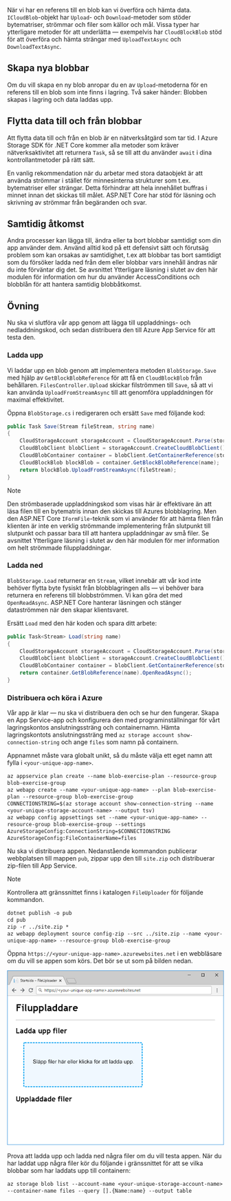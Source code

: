 När vi har en referens till en blob kan vi överföra och hämta data. `ICloudBlob`-objekt har `Upload`- och `Download`-metoder som stöder bytematriser, strömmar och filer som källor och mål. Vissa typer har ytterligare metoder för att underlätta &mdash; exempelvis har `CloudBlockBlob` stöd för att överföra och hämta strängar med `UploadTextAsync` och `DownloadTextAsync`.

## <a name="creating-new-blobs"></a>Skapa nya blobbar

Om du vill skapa en ny blob anropar du en av `Upload`-metoderna för en referens till en blob som inte finns i lagring. Två saker händer: Blobben skapas i lagring och data laddas upp.

## <a name="moving-data-to-and-from-blobs"></a>Flytta data till och från blobbar

Att flytta data till och från en blob är en nätverksåtgärd som tar tid. I Azure Storage SDK för .NET Core kommer alla metoder som kräver nätverksaktivitet att returnera `Task`, så se till att du använder `await` i dina kontrollantmetoder på rätt sätt.

En vanlig rekommendation när du arbetar med stora dataobjekt är att använda strömmar i stället för minnesinterna strukturer som t.ex. bytematriser eller strängar. Detta förhindrar att hela innehållet buffras i minnet innan det skickas till målet. ASP.NET Core har stöd för läsning och skrivning av strömmar från begäranden och svar.

## <a name="concurrent-access"></a>Samtidig åtkomst

Andra processer kan lägga till, ändra eller ta bort blobbar samtidigt som din app använder dem. Använd alltid kod på ett defensivt sätt och förutsäg problem som kan orsakas av samtidighet, t.ex att blobbar tas bort samtidigt som du försöker ladda ned från dem eller blobbar vars innehåll ändras när du inte förväntar dig det. Se avsnittet Ytterligare läsning i slutet av den här modulen för information om hur du använder AccessConditions och blobblån för att hantera samtidig blobbåtkomst.

## <a name="exercise"></a>Övning

Nu ska vi slutföra vår app genom att lägga till uppladdnings- och nedladdningskod, och sedan distribuera den till Azure App Service för att testa den.

### <a name="upload"></a>Ladda upp

Vi laddar upp en blob genom att implementera metoden `BlobStorage.Save` med hjälp av `GetBlockBlobReference` för att få en `CloudBlockBlob` från behållaren. `FilesController.Upload` skickar filströmmen till `Save`, så att vi kan använda `UploadFromStreamAsync` till att genomföra uppladdningen för maximal effektivitet.

Öppna `BlobStorage.cs` i redigeraren och ersätt `Save` med följande kod:

```csharp
public Task Save(Stream fileStream, string name)
{
    CloudStorageAccount storageAccount = CloudStorageAccount.Parse(storageConfig.ConnectionString);
    CloudBlobClient blobClient = storageAccount.CreateCloudBlobClient();
    CloudBlobContainer container = blobClient.GetContainerReference(storageConfig.FileContainerName);
    CloudBlockBlob blockBlob = container.GetBlockBlobReference(name);
    return blockBlob.UploadFromStreamAsync(fileStream);
}
```

> [!NOTE]
> Den strömbaserade uppladdningskod som visas här är effektivare än att läsa filen till en bytematris innan den skickas till Azures blobblagring. Men den ASP.NET Core `IFormFile`-teknik som vi använder för att hämta filen från klienten är inte en verklig strömmande implementering från slutpunkt till slutpunkt och passar bara till att hantera uppladdningar av små filer. Se avsnittet Ytterligare läsning i slutet av den här modulen för mer information om helt strömmade filuppladdningar.

### <a name="download"></a>Ladda ned

`BlobStorage.Load` returnerar en `Stream`, vilket innebär att vår kod inte behöver flytta byte fysiskt från blobblagringen alls &mdash; vi behöver bara returnera en referens till blobbströmmen. Vi kan göra det med `OpenReadAsync`. ASP.NET Core hanterar läsningen och stänger dataströmmen när den skapar klientsvaret.

Ersätt `Load` med den här koden och spara ditt arbete:

```csharp
public Task<Stream> Load(string name)
{
    CloudStorageAccount storageAccount = CloudStorageAccount.Parse(storageConfig.ConnectionString);
    CloudBlobClient blobClient = storageAccount.CreateCloudBlobClient();
    CloudBlobContainer container = blobClient.GetContainerReference(storageConfig.FileContainerName);
    return container.GetBlobReference(name).OpenReadAsync();
}
```

### <a name="deploy-and-run-in-azure"></a>Distribuera och köra i Azure

Vår app är klar &mdash; nu ska vi distribuera den och se hur den fungerar. Skapa en App Service-app och konfigurera den med programinställningar för vårt lagringskontos anslutningssträng och containernamn. Hämta lagringskontots anslutningssträng med `az storage account show-connection-string` och ange `files` som namn på containern.

Appnamnet måste vara globalt unikt, så du måste välja ett eget namn att fylla i `<your-unique-app-name>`.

```azurecli
az appservice plan create --name blob-exercise-plan --resource-group blob-exercise-group
az webapp create --name <your-unique-app-name> --plan blob-exercise-plan --resource-group blob-exercise-group
CONNECTIONSTRING=$(az storage account show-connection-string --name <your-unique-storage-account-name> --output tsv)
az webapp config appsettings set --name <your-unique-app-name> --resource-group blob-exercise-group --settings AzureStorageConfig:ConnectionString=$CONNECTIONSTRING AzureStorageConfig:FileContainerName=files
```

Nu ska vi distribuera appen. Nedanstående kommandon publicerar webbplatsen till mappen `pub`, zippar upp den till `site.zip` och distribuerar zip-filen till App Service.

> [!NOTE]
> Kontrollera att gränssnittet finns i katalogen `FileUploader` för följande kommandon.

```azurecli
dotnet publish -o pub
cd pub
zip -r ../site.zip *
az webapp deployment source config-zip --src ../site.zip --name <your-unique-app-name> --resource-group blob-exercise-group
```

Öppna `https://<your-unique-app-name>.azurewebsites.net` i en webbläsare om du vill se appen som körs. Det bör se ut som på bilden nedan.

![Skärmbild av webbappen FileUploader](../media/7-fileuploader-empty.PNG)

Prova att ladda upp och ladda ned några filer om du vill testa appen. När du har laddat upp några filer kör du följande i gränssnittet för att se vilka blobbar som har laddats upp till containern:

```console
az storage blob list --account-name <your-unique-storage-account-name> --container-name files --query [].{Name:name} --output table
```